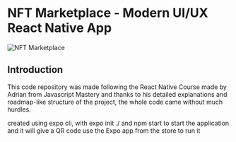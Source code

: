 # NFT Marketplace - Modern UI/UX React Native App
![NFT Marketplace](https://i.ibb.co/X5kYdvB/image.png)

## Introduction
This code repository was made following the React Native Course made by Adrian from Javascript Mastery and thanks to his detailed explanations and roadmap-like structure of the project, the whole code came without much hurdles.

created using expo cli, with expo init ./
and npm start to start the application and it will give a QR code
use the Expo app from the store to run it
